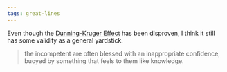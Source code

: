 ```yaml
---
tags: great-lines
---
```


Even though the [Dunning-Kruger Effect](https://www.verywellmind.com/an-overview-of-the-dunning-kruger-effect-4160740) has been disproven, I think it still has some validity as a general yardstick. 

> the incompetent are often blessed with an inappropriate confidence, buoyed by something that feels to them like knowledge.